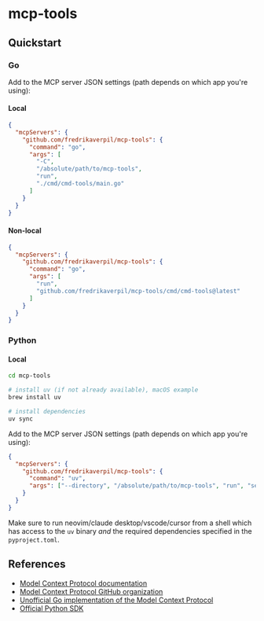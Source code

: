 # mcp-tools

## Quickstart

### Go

Add to the MCP server JSON settings (path depends on which app you're using):

#### Local

```json
{
  "mcpServers": {
    "github.com/fredrikaverpil/mcp-tools": {
      "command": "go",
      "args": [
        "-C",
        "/absolute/path/to/mcp-tools",
        "run",
        "./cmd/cmd-tools/main.go"
      ]
    }
  }
}
```

#### Non-local

```json
{
  "mcpServers": {
    "github.com/fredrikaverpil/mcp-tools": {
      "command": "go",
      "args": [
        "run",
        "github.com/fredrikaverpil/mcp-tools/cmd/cmd-tools@latest"
      ]
    }
  }
}
```

### Python

#### Local

```sh
cd mcp-tools

# install uv (if not already available), macOS example
brew install uv

# install dependencies
uv sync
```

Add to the MCP server JSON settings (path depends on which app you're using):

```json
{
  "mcpServers": {
    "github.com/fredrikaverpil/mcp-tools": {
      "command": "uv",
      "args": ["--directory", "/absolute/path/to/mcp-tools", "run", "server.py"]
    }
  }
}
```

Make sure to run neovim/claude desktop/vscode/cursor from a shell which has
access to the `uv` binary _and_ the required dependencies specified in the
`pyproject.toml`.

## References

- [Model Context Protocol documentation](https://modelcontextprotocol.io)
- [Model Context Protocol GitHub organization](https://github.com/modelcontextprotocol)
- [Unofficial Go implementation of the Model Context Protocol](https://github.com/mark3labs/mcp-go)
- [Official Python SDK](https://github.com/modelcontextprotocol/python-sdk)
